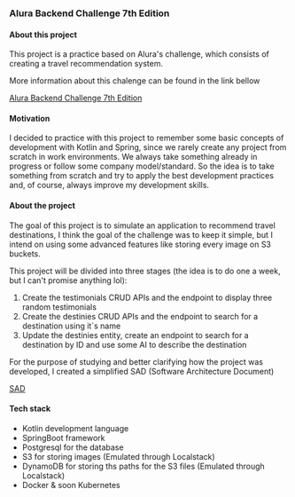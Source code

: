 ### Alura Backend Challenge 7th Edition

#### About this project

<p>
This project is a practice based on Alura's challenge, which consists of creating a travel recommendation system.
</p>  
<p>
More information about this chalenge can be found in the link bellow
</p>  

[Alura Backend Challenge 7th Edition](https://www.alura.com.br/challenges/back-end-7)

#### Motivation

<p>
I decided to practice with this project to remember some basic concepts of development with Kotlin and Spring, since we rarely create any project from scratch in work environments. We always take something already in progress or follow some company model/standard.  
So the idea is to take something from scratch and try to apply the best development practices and, of course, always improve my development skills.
</p>  

#### About the project

<p>
The goal of this project is to simulate an application to recommend travel destinations, I think the goal of the challenge was to keep it simple, but I intend on using some advanced features like storing every image on S3 buckets.
</p>
<p>
This project will be divided into three stages (the idea is to do one a week, but I can't promise anything lol):

1. Create the testimonials CRUD APIs and the endpoint to display three random testimonials
2. Create the destinies CRUD APIs and the endpoint to search for a destination using it`s name
3. Update the destinies entity, create an endpoint to search for a destination by ID and use some AI to describe the
   destination
</p>

<p>
For the purpose of studying and better clarifying how the project was developed, I created a simplified SAD (Software Architecture Document)
</p>

[SAD](/docs/sad.md)

#### Tech stack

- Kotlin development language
- SpringBoot framework
- Postgresql for the database
- S3 for storing images (Emulated through Localstack)
- DynamoDB for storing ths paths for the S3 files (Emulated through Localstack)
- Docker & soon Kubernetes
